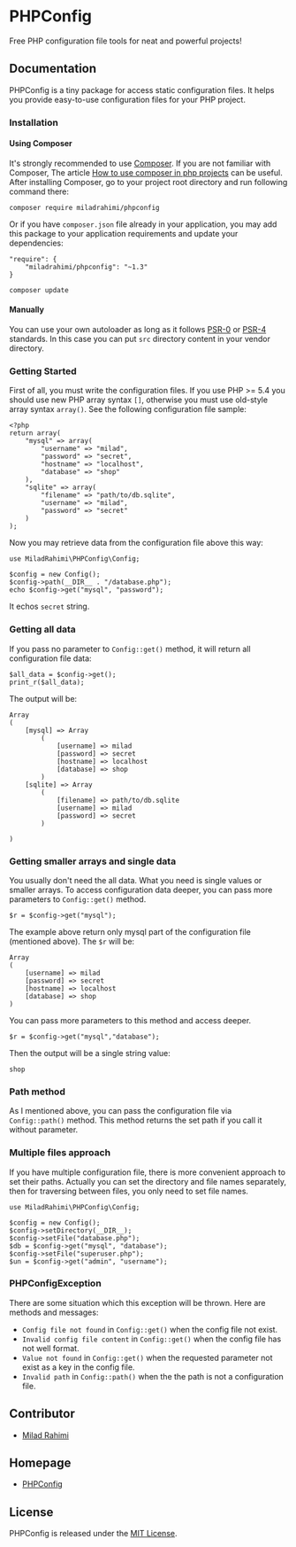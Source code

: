 # PHPConfig
Free PHP configuration file tools for neat and powerful projects!

## Documentation
PHPConfig is a tiny package for access static configuration files.
It helps you provide easy-to-use configuration files for your PHP project.

### Installation
#### Using Composer
It's strongly recommended to use [Composer](http://getcomposer.org).
If you are not familiar with Composer, The article
[How to use composer in php projects](http://miladrahimi.com/blog/2015/04/12/how-to-use-composer-in-php-projects)
can be useful.
After installing Composer, go to your project root directory and run following command there:
```
composer require miladrahimi/phpconfig
```
Or if you have `composer.json` file already in your application,
you may add this package to your application requirements
and update your dependencies:
```
"require": {
    "miladrahimi/phpconfig": "~1.3"
}
```
```
composer update
```
#### Manually
You can use your own autoloader as long as it follows [PSR-0](http://www.php-fig.org/psr/psr-0) or
[PSR-4](http://www.php-fig.org/psr/psr-4) standards.
In this case you can put `src` directory content in your vendor directory.

### Getting Started
First of all, you must write the configuration files.
If you use PHP >= 5.4 you should use new PHP array syntax `[]`,
otherwise you must use old-style array syntax `array()`.
See the following configuration file sample:
```
<?php
return array(
    "mysql" => array(
        "username" => "milad",
        "password" => "secret",
        "hostname" => "localhost",
        "database" => "shop"
    ),
    "sqlite" => array(
        "filename" => "path/to/db.sqlite",
        "username" => "milad",
        "password" => "secret"
    )
);
```

Now you may retrieve data from the configuration file above this way:
```
use MiladRahimi\PHPConfig\Config;

$config = new Config();
$config->path(__DIR__ . "/database.php");
echo $config->get("mysql", "password");
```

It echos `secret` string.

### Getting all data
If you pass no parameter to `Config::get()` method, it will return all configuration file data:
```
$all_data = $config->get();
print_r($all_data);
```
The output will be:
```
Array
(
    [mysql] => Array
        (
            [username] => milad
            [password] => secret
            [hostname] => localhost
            [database] => shop
        )
    [sqlite] => Array
        (
            [filename] => path/to/db.sqlite
            [username] => milad
            [password] => secret
        )

)
```

### Getting smaller arrays and single data
You usually don't need the all data.
What you need is single values or smaller arrays.
To access configuration data deeper, you can pass more parameters to `Config::get()` method.
```
$r = $config->get("mysql");
```
The example above return only mysql part of the configuration file (mentioned above).
The `$r` will be:
```
Array
(
    [username] => milad
    [password] => secret
    [hostname] => localhost
    [database] => shop
)
```
You can pass more parameters to this method and access deeper.
```
$r = $config->get("mysql","database");
```
Then the output will be a single string value:
```
shop
```

### Path method
As I mentioned above, you can pass the configuration file via `Config::path()` method.
This method returns the set path if you call it without parameter.

### Multiple files approach
If you have multiple configuration file, there is more convenient approach to set their paths.
Actually you can set the directory and file names separately,
then for traversing between files,
you only need to set file names.
```
use MiladRahimi\PHPConfig\Config;

$config = new Config();
$config->setDirectory(__DIR__);
$config->setFile("database.php");
$db = $config->get("mysql", "database");
$config->setFile("superuser.php");
$un = $config->get("admin", "username");
```

### PHPConfigException
There are some situation which this exception will be thrown.
Here are methods and messages:
*   `Config file not found` in `Config::get()` when the config file not exist.
*   `Invalid config file content` in `Config::get()` when the config file has not well format.
*   `Value not found` in `Config::get()` when the requested parameter not exist as a key in the config file.
*   `Invalid path` in `Config::path()` when the the path is not a configuration file.

## Contributor
*	[Milad Rahimi](http://miladrahimi.com)

## Homepage
*   [PHPConfig](http://miladrahimi.github.io/phpconfig)

## License
PHPConfig is released under the [MIT License](http://opensource.org/licenses/mit-license.php).

